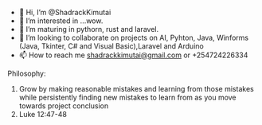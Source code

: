 - 👋 Hi, I’m @ShadrackKimutai
- 👀 I’m interested in ...wow. 
- 🌱 I’m maturing in pythorn, rust and laravel.
- 💞️ I’m looking to collaborate on projects on AI, Pyhton, Java, Winforms (Java, Tkinter, C# and Visual Basic),Laravel and Arduino
- 📫 How to reach me shadrackkimutai@gmail.com or +254724226334

Philosophy:
1. Grow by making reasonable mistakes and learning from those mistakes while persistently finding new mistakes to learn from as you move towards project conclusion
2. Luke 12:47-48 

<!---
ShadrackKimutai/ShadrackKimutai is a ✨ special ✨ repository because its `README.md` (this file) appears on your GitHub profile.
You can click the Preview link to take a look at your changes.
--->
